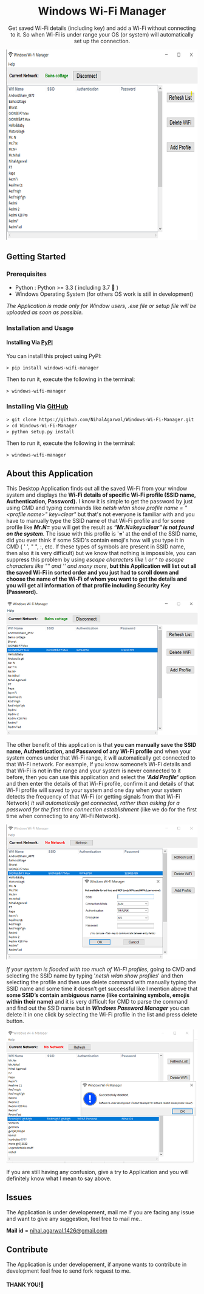 <h1 align="center">Windows Wi-Fi Manager</h1>
<p align="center">Get saved Wi-Fi details (including key) and add a Wi-Fi without connecting to it. So when Wi-Fi is under range your OS (or system) will automatically set up the connection.</p>

<p align="center">
    <img src="images/image1.png" width='650' height='500'>
</p>

## Getting Started

### Prerequisites
 - Python : Python >= 3.3 ( including 3.7 🎉 )
 - Windows Operating System (for others OS work is still in development)

*The Application is made only for Window users, .exe file or setup file will be uploaded as soon as possible.*

### Installation and Usage
#### Installing Via [PyPI](https://pypi.org/project/windows-wifi-manager/)
You can install this project using PyPI:
```
> pip install windows-wifi-manager
```
Then to run it, execute the following in the terminal:
```
> windows-wifi-manager
```

### Installing Via [GitHub](https://github.com/NihalAgarwal/Windows-Wi-Fi-Manager)
```
> git clone https://github.com/NihalAgarwal/Windows-Wi-Fi-Manager.git
> cd Windows-Wi-Fi-Manager
> python setup.py install
```
Then to run it, execute the following in the terminal:
```
> windows-wifi-manager
```


## About this Application

This Desktop Application finds out all the saved Wi-Fi from your window system and displays the **Wi-Fi details of specific Wi-Fi profile (SSID name, Authentication, Password).** I know it is simple to get the password by just using CMD and typing commands like *netsh wlan show profile name = "\<profile name>" key=clear"* but that's not everyone is familiar with and you have to manually type the SSID name of that Wi-Fi profile and for some profile like _**Mr.N=**_ you will get the result as _**“Mr.N=key=clear" is not found on the system**_. The issue with this profile is '__=__' at the end of the SSID name, did you ever think if some SSID's contain emoji's how will you type it in CMD ( ' ', " ", :, etc. If these types of symbols are present in SSID name, then also it is very difficult) but we know that nothing is impossible, you can suppress this problem by using _escape characters like \\ or ^ to escape characters like "" and '' and many more_, **but this Application will list out all the saved Wi-Fi in sorted order and you just had to scroll down and choose the name of the Wi-Fi of whom you want to get the details and you will get all information of that profile including Security Key (Password).**

![Wi-Fi detail of slected profile](images/image2.png)

The other benefit of this application is that **you can manually save the SSID name, Authentication, and Password of any Wi-Fi profile** and when your system comes under that Wi-Fi range, it will automatically get connected to that Wi-Fi network. For example, If you know someone’s Wi-Fi details and that Wi-Fi is not in the range and your system is never connected to it before, then you can use this application and select the **_'Add Profile'_** option and then enter the details of that Wi-Fi profile, confirm it and details of that Wi-Fi profile will saved to your system and one day when your system detects the frequency of that Wi-Fi (or getting signals from that Wi-Fi Network) _it will automatically get connected, rather than asking for a password for the first time connection establishment_ (like we do for the first time when connecting to any Wi-Fi Network).

![Adding Wi-Fi profile](images/image3.png)

*If your system is flooded with too much of Wi-Fi profiles*, going to CMD and selecting the SSID name by typing '_netsh wlan show profiles_' and then selecting the profile and then use delete command with manually typing the SSID name and some time it doesn’t get successful like I mention above that **some SSID’s contain ambiguous name (like containing symbols, emojis within their name)** and it is very difficult for CMD to parse the command and find out the SSID name but in **_Windows Password Manager_** you can delete it in one click by selecting the Wi-Fi profile in the list and press delete button.

![Successfully deleted a profile](images/image4.png)

<p>If you are still having any confusion, give a try to Application and you will definitely know what I mean to say above.</p>

## Issues
<p>The Application is under developement, mail me if you are facing any issue and want to give any suggestion, feel free to mail me..</p>

**Mail id** = nihal.agarwal.1426@gmail.com

## Contribute
<p> The Application is under developement, if anyone wants to contribute in development feel free to send fork request to me.

#### THANK YOU!🙂
